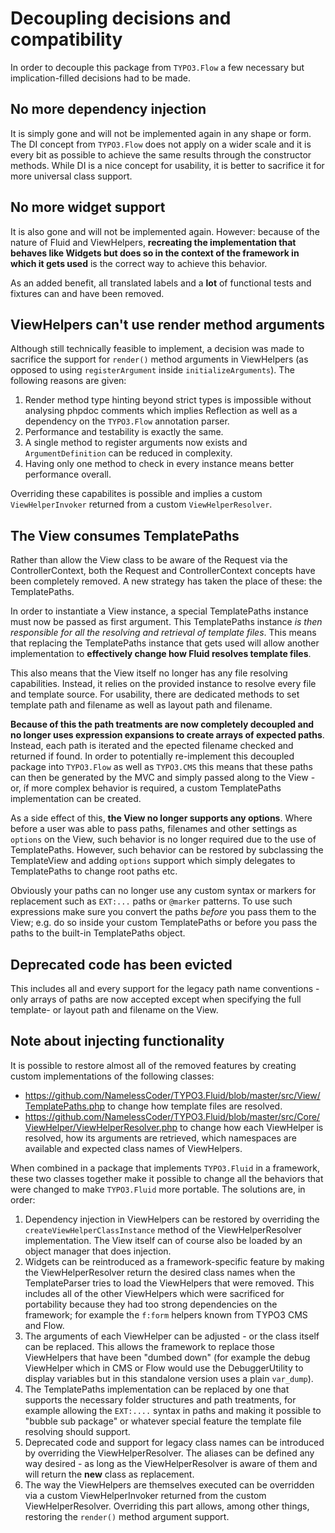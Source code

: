 Decoupling decisions and compatibility
======================================

In order to decouple this package from `TYPO3.Flow` a few necessary but implication-filled decisions had to be made.

No more dependency injection
----------------------------

It is simply gone and will not be implemented again in any shape or form. The DI concept from `TYPO3.Flow` does not apply on a
wider scale and it is every bit as possible to achieve the same results through the constructor methods. While DI is a nice
concept for usability, it is better to sacrifice it for more universal class support.

No more widget support
----------------------

It is also gone and will not be implemented again. However: because of the nature of Fluid and ViewHelpers, **recreating the
implementation that behaves like Widgets but does so in the context of the framework in which it gets used** is the correct way
to achieve this behavior.

As an added benefit, all translated labels and a **lot** of functional tests and fixtures can and have been removed.

ViewHelpers can't use render method arguments
---------------------------------------------

Although still technically feasible to implement, a decision was made to sacrifice the support for `render()` method arguments in
ViewHelpers (as opposed to using `registerArgument` inside `initializeArguments`). The following reasons are given:

1. Render method type hinting beyond strict types is impossible without analysing phpdoc comments which implies Reflection as
   well as a dependency on the `TYPO3.Flow` annotation parser.
2. Performance and testability is exactly the same.
3. A single method to register arguments now exists and `ArgumentDefinition` can be reduced in complexity.
4. Having only one method to check in every instance means better performance overall.

Overriding these capabilites is possible and implies a custom `ViewHelperInvoker` returned from a custom `ViewHelperResolver`.

The View consumes TemplatePaths
-------------------------------

Rather than allow the View class to be aware of the Request via the ControllerContext, both the Request and ControllerContext
concepts have been completely removed. A new strategy has taken the place of these: the TemplatePaths.

In order to instantiate a View instance, a special TemplatePaths instance must now be passed as first argument. This TemplatePaths
instance *is then responsible for all the resolving and retrieval of template files*. This means that replacing the TemplatePaths
instance that gets used will allow another implementation to **effectively change how Fluid resolves template files**.

This also means that the View itself no longer has any file resolving capabilities. Instead, it relies on the provided instance
to resolve every file and template source. For usability, there are dedicated methods to set template path and filename as well
as layout path and filename.

**Because of this the path treatments are now completely decoupled and no longer uses expression expansions to create arrays of
expected paths**. Instead, each path is iterated and the epected filename checked and returned if found. In order to potentially
re-implement this decoupled package into `TYPO3.Flow` as well as `TYPO3.CMS` this means that these paths can then be generated by
the MVC and simply passed along to the View - or, íf more complex behavior is required, a custom TemplatePaths implementation
can be created.

As a side effect of this, **the View no longer supports any options**. Where before a user was able to pass paths, filenames
and other settings as `options` on the View, such behavior is no longer required due to the use of TemplatePaths. However, such
behavior can be restored by subclassing the TemplateView and adding `options` support which simply delegates to TemplatePaths to
change root paths etc.

Obviously your paths can no longer use any custom syntax or markers for replacement such as `EXT:...` paths or `@marker` patterns.
To use such expressions make sure you convert the paths *before* you pass them to the View; e.g. do so inside your custom
TemplatePaths or before you pass the paths to the built-in TemplatePaths object.

Deprecated code has been evicted
--------------------------------

This includes all and every support for the legacy path name conventions - only arrays of paths are now accepted except when
specifying the full template- or layout path and filename on the View.

Note about injecting functionality
----------------------------------

It is possible to restore almost all of the removed features by creating custom implementations of the following classes:

* https://github.com/NamelessCoder/TYPO3.Fluid/blob/master/src/View/TemplatePaths.php to change how template files are resolved.
* https://github.com/NamelessCoder/TYPO3.Fluid/blob/master/src/Core/ViewHelper/ViewHelperResolver.php to change how each
  ViewHelper is resolved, how its arguments are retrieved, which namespaces are available and expected class names of ViewHelpers.

When combined in a package that implements `TYPO3.Fluid` in a framework, these two classes together make it possible to change
all the behaviors that were changed to make `TYPO3.Fluid` more portable. The solutions are, in order:

1. Dependency injection in ViewHelpers can be restored by overriding the `createViewHelperClassInstance` method of the
   ViewHelperResolver implementation. The View itself can of course also be loaded by an object manager that does injection.
2. Widgets can be reintroduced as a framework-specific feature by making the ViewHelperResolver return the desired class names
   when the TemplateParser tries to load the ViewHelpers that were removed. This includes all of the other ViewHelpers which were
   sacrificed for portability because they had too strong dependencies on the framework; for example the `f:form` helpers known
   from TYPO3 CMS and Flow.
3. The arguments of each ViewHelper can be adjusted - or the class itself can be replaced. This allows the framework to replace
   those ViewHelpers that have been "dumbed down" (for example the debug ViewHelper which in CMS or Flow would use the
   DebuggerUtility to display variables but in this standalone version uses a plain `var_dump`).
4. The TemplatePaths implementation can be replaced by one that supports the necessary folder structures and path treatments, for
   example allowing the `EXT:....` syntax in paths and making it possible to "bubble sub package" or whatever special feature the
   template file resolving should support.
5. Deprecated code and support for legacy class names can be introduced by overriding the ViewHelperResolver. The aliases can be
   defined any way desired - as long as the ViewHelperResolver is aware of them and will return the **new** class as replacement.
6. The way the ViewHelpers are themselves executed can be overridden via a custom ViewHelperInvoker returned from the custom
   ViewHelperResolver. Overriding this part allows, among other things, restoring the `render()` method argument support.

